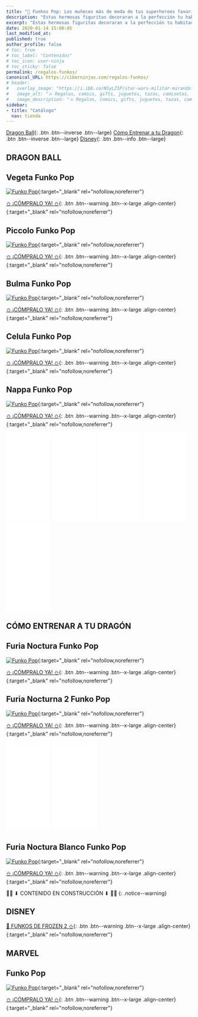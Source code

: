 ```yaml
---
title: "🎈 Funkos Pop: Los muñecos más de moda de tus superheroes favoritos"
description: "Estas hermosas figuritas decoraran a la perfección tu habitación"
excerpt: "Estas hermosas figuritas decoraran a la perfección tu habitación"
date: 2020-01-14 15:00:05
last_modified_at:
published: true
author_profile: false
# toc: true
# toc_label: "Contenidos"
# toc_icon: user-ninja
# toc_sticky: false
permalink: /regalos-funkos/
canonical_URL: https://ciberninjas.com/regalos-funkos/
# header:
#   overlay_image: "https://i.ibb.co/NSyLZ1P/star-wars-militar-mirando.jpg"
#   image_alt: "⚔ Regalos, comics, gifts, juguetes, tazas, camisetas, merchadising, muñecos de colección y más.."
#   image_description: "⚔ Regalos, comics, gifts, juguetes, tazas, camisetas, merchadising, muñecos de colección y más.."
sidebar:
- title: "Catálogo"
  nav: tienda
---
```


[Dragon Ball](/regalos-funkos/#dragon-ball){: .btn .btn--inverse .btn--large} [Cómo Entrenar a tu Dragon](/regalos-funkos/#cómo-entrenar-a-tu-dragón){: .btn .btn--inverse .btn--large} [Disney](/regalos-funkos/#dragon-ball){: .btn .btn--info .btn--large}

## DRAGON BALL

## Vegeta Funko Pop

[![Funko Pop](https://amzn.to/2QRwYnR)](https://images-na.ssl-images-amazon.com/images/I/51JE9UVJ9NL._SL1129_.jpg){:target="_blank" rel="nofollow,noreferrer"}

[⛄ ¡CÓMPRALO YA! ⛄](https://amzn.to/2QRwYnR){: .btn .btn--warning .btn--x-large .align-center}{:target="_blank" rel="nofollow,noreferrer"}

## Piccolo Funko Pop

[![Funko Pop](https://amzn.to/2FOTcAQ)](https://images-na.ssl-images-amazon.com/images/I/51uW5KgFGIL._SL1300_.jpg){:target="_blank" rel="nofollow,noreferrer"}

[⛄ ¡CÓMPRALO YA! ⛄](https://amzn.to/2FOTcAQ){: .btn .btn--warning .btn--x-large .align-center}{:target="_blank" rel="nofollow,noreferrer"}

## Bulma Funko Pop

[![Funko Pop](https://amzn.to/2QSQxMM)](https://images-na.ssl-images-amazon.com/images/I/517tbukoCoL._SL1027_.jpg){:target="_blank" rel="nofollow,noreferrer"}

[⛄ ¡CÓMPRALO YA! ⛄](https://amzn.to/2QSQxMM){: .btn .btn--warning .btn--x-large .align-center}{:target="_blank" rel="nofollow,noreferrer"}

## Celula Funko Pop

[![Funko Pop](https://amzn.to/2TmD2GH)](https://images-na.ssl-images-amazon.com/images/I/816MAch-XlL._SL1500_.jpg){:target="_blank" rel="nofollow,noreferrer"}

[⛄ ¡CÓMPRALO YA! ⛄](https://amzn.to/2TmD2GH){: .btn .btn--warning .btn--x-large .align-center}{:target="_blank" rel="nofollow,noreferrer"}

## Nappa Funko Pop

[![Funko Pop](https://amzn.to/2Rh63B2)](https://images-na.ssl-images-amazon.com/images/I/51MI84K9esL._SL1000_.jpg){:target="_blank" rel="nofollow,noreferrer"}

[⛄ ¡CÓMPRALO YA! ⛄](https://amzn.to/2Rh63B2){: .btn .btn--warning .btn--x-large .align-center}{:target="_blank" rel="nofollow,noreferrer"}

<iframe style="width:120px;height:240px;" marginwidth="0" marginheight="0" scrolling="no" frameborder="0" src="//rcm-eu.amazon-adsystem.com/e/cm?lt1=_blank&bc1=000000&IS2=1&bg1=FFFFFF&fc1=000000&lc1=0000FF&t=ciberninjas07-21&language=es_ES&o=30&p=8&l=as4&m=amazon&f=ifr&ref=as_ss_li_til&asins=B07W7F2GBY&linkId=10406746545c2a585a17855d018032d6"></iframe> <iframe style="width:120px;height:240px;" marginwidth="0" marginheight="0" scrolling="no" frameborder="0" src="//rcm-eu.amazon-adsystem.com/e/cm?lt1=_blank&bc1=000000&IS2=1&bg1=FFFFFF&fc1=000000&lc1=0000FF&t=ciberninjas07-21&language=es_ES&o=30&p=8&l=as4&m=amazon&f=ifr&ref=as_ss_li_til&asins=B07W69GJXQ&linkId=99b508ff224fad1dbe40cb83b949ae88"></iframe> <iframe style="width:120px;height:240px;" marginwidth="0" marginheight="0" scrolling="no" frameborder="0" src="//rcm-eu.amazon-adsystem.com/e/cm?lt1=_blank&bc1=000000&IS2=1&bg1=FFFFFF&fc1=000000&lc1=0000FF&t=ciberninjas07-21&language=es_ES&o=30&p=8&l=as4&m=amazon&f=ifr&ref=as_ss_li_til&asins=B07W7F1WST&linkId=633885d047a36a53a6d486c4c97fc971"></iframe> <iframe style="width:120px;height:240px;" marginwidth="0" marginheight="0" scrolling="no" frameborder="0" src="//rcm-eu.amazon-adsystem.com/e/cm?lt1=_blank&bc1=000000&IS2=1&bg1=FFFFFF&fc1=000000&lc1=0000FF&t=ciberninjas07-21&language=es_ES&o=30&p=8&l=as4&m=amazon&f=ifr&ref=as_ss_li_til&asins=B00KZFY4LQ&linkId=68865acfcd4f87b6a36fc6ffa437c0c5"></iframe> <iframe style="width:120px;height:240px;" marginwidth="0" marginheight="0" scrolling="no" frameborder="0" src="//rcm-eu.amazon-adsystem.com/e/cm?lt1=_blank&bc1=000000&IS2=1&bg1=FFFFFF&fc1=000000&lc1=0000FF&t=ciberninjas07-21&language=es_ES&o=30&p=8&l=as4&m=amazon&f=ifr&ref=as_ss_li_til&asins=B07MZPW4LP&linkId=954c154236f4fb4159fb645a43bd3db7"></iframe>

## CÓMO ENTRENAR A TU DRAGÓN

## Furia Noctura Funko Pop

[![Funko Pop](https://amzn.to/2FOUE6g)](https://images-na.ssl-images-amazon.com/images/I/71fEYyp6xNL._SL1324_.jpg){:target="_blank" rel="nofollow,noreferrer"}

[⛄ ¡CÓMPRALO YA! ⛄](https://amzn.to/2FOUE6g){: .btn .btn--warning .btn--x-large .align-center}{:target="_blank" rel="nofollow,noreferrer"}

## Furia Nocturna 2 Funko Pop

[![Funko Pop](https://amzn.to/2FNsyZ5)](https://images-na.ssl-images-amazon.com/images/I/71zt7tqeCwL._SL1324_.jpg){:target="_blank" rel="nofollow,noreferrer"}

[⛄ ¡CÓMPRALO YA! ⛄](https://amzn.to/2FNsyZ5){: .btn .btn--warning .btn--x-large .align-center}{:target="_blank" rel="nofollow,noreferrer"}

<iframe style="width:120px;height:240px;" marginwidth="0" marginheight="0" scrolling="no" frameborder="0" src="//rcm-eu.amazon-adsystem.com/e/cm?lt1=_blank&bc1=000000&IS2=1&bg1=FFFFFF&fc1=000000&lc1=0000FF&t=ciberninjas07-21&language=es_ES&o=30&p=8&l=as4&m=amazon&f=ifr&ref=as_ss_li_til&asins=B07KPK675T&linkId=da7f831c89db1d8687588d2b42b12467"></iframe> <iframe style="width:120px;height:240px;" marginwidth="0" marginheight="0" scrolling="no" frameborder="0" src="//rcm-eu.amazon-adsystem.com/e/cm?lt1=_blank&bc1=000000&IS2=1&bg1=FFFFFF&fc1=000000&lc1=0000FF&t=ciberninjas07-21&language=es_ES&o=30&p=8&l=as4&m=amazon&f=ifr&ref=as_ss_li_til&asins=B07KPRF5MP&linkId=84680cd6c022754954b109d85044a62f"></iframe> 

## Furia Noctura Blanco Funko Pop

[![Funko Pop](https://amzn.to/2soqJ1z)](https://images-na.ssl-images-amazon.com/images/I/51WvyaXageL._SL1258_.jpg){:target="_blank" rel="nofollow,noreferrer"}

[⛄ ¡CÓMPRALO YA! ⛄](https://amzn.to/2soqJ1z){: .btn .btn--warning .btn--x-large .align-center}{:target="_blank" rel="nofollow,noreferrer"}

👷‍♂️ ⬇ CONTENIDO EN CONSTRUCCIÓN ⬇ 👷‍♂️
{: .notice--warning}

## DISNEY

[👸 FUNKOS DE FROZEN 2 ⛄](/disney-frozen-amazon/#-funkos-pop){: .btn .btn--warning .btn--x-large .align-center}{:target="_blank" rel="nofollow,noreferrer"}

## MARVEL

## Funko Pop

[![Funko Pop]()](){:target="_blank" rel="nofollow,noreferrer"}

[⛄ ¡CÓMPRALO YA! ⛄](){: .btn .btn--warning .btn--x-large .align-center}{:target="_blank" rel="nofollow,noreferrer"}

